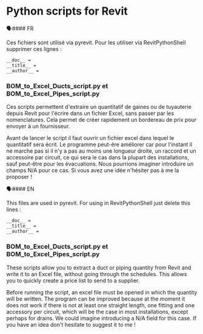 # Python scripts for Revit

🗣️#### FR

Ces fichiers sont utilisé via pyrevit. Pour les utiliser via RevitPythonShell supprimer ces lignes :
```
__doc__ =
__title__ =
__author__ =
```

### BOM_to_Excel_Ducts_script.py et BOM_to_Excel_Pipes_script.py

Ces scripts permettent d'extraire un quantitatif de gaines ou de tuyauterie depuis Revit pour l'écrire dans un fichier Excel, sans passer par les nomenclatures.
Cela permet de créer rapidement un bordereau de prix pour envoyer à un fournisseur.

Avant de lancer le script il faut ouvrir un fichier excel dans lequel le quantitatif sera écrit.
Le programme peut-êre améliorer car pour l'instant il ne marche pas si il n'y a pas au moins une longueur droite, un raccord et un accessoire par circuit, ce qui sera le cas dans la plupart des installations, sauf peut-être pour les évacuations.
Nous pourrions imaginer introduire un champs N/A pour ce cas.
Si vous avez une idée n'hésiter pas à me la proposer !

🗣️#### EN

This files are used in pyrevit. For using in RevitPythonShell just delete this lines :
```
__doc__ =
__title__ =
__author__ =
```

### BOM_to_Excel_Ducts_script.py et BOM_to_Excel_Pipes_script.py

These scripts allow you to extract a duct or piping quantity from Revit and write it to an Excel file, without going through the schedules.
This allows you to quickly create a price list to send to a supplier.

Before running the script, an excel file must be opened in which the quantity will be written.
The program can be improved because at the moment it does not work if there is not at least one straight length, one fitting and one accessory per circuit, which will be the case in most installations, except perhaps for drains.
We could imagine introducing a N/A field for this case.
If you have an idea don't hesitate to suggest it to me !
